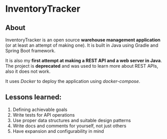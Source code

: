 # InventoryTracker

## About

InventoryTracker is an open source **warehouse management application** (or at least an attempt of making one). It is
built in Java using Gradle and Spring Boot framework.

It is also my **first attempt at making a REST API and a web server in Java**. The project is **deprecated** and was
used to learn more about REST APIs, also it does not work.

It uses _Docker_ to deploy the application using _docker-compose_.

## Lessons learned:

1. Defining achievable goals
2. Write tests for API operations
3. Use proper data structures and suitable design patterns
4. Write docs and comments for yourself, not just others
5. Have expansion and configurability in mind
